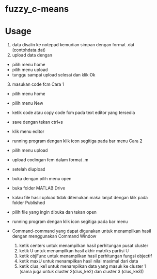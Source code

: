 # fuzzy_c-means
# Usage 
1. data disalin ke notepad kemudian simpan dengan format .dat (contohdata.dat)
2. upload data dengan
  - pilih menu home
  - pilih menu upload
  - tunggu sampai upload selesai dan klik Ok
3. masukan code fcm 
  Cara 1
  - pilih menu home
  - pilih menu New
  - ketik code atau copy code fcm pada text editor yang tersedia
  - save dengan tekan ctrl+s
  - klik menu editor
  - running program dengan klik icon segitiga pada bar menu
  Cara 2
  - pilih menu upload
  - upload codingan fcm dalam format .m
  - setelah diupload
  - buka dengan pilih menu open
  - buka folder MATLAB Drive
  - kalau file hasil upload tidak ditemukan maka lanjut dengan klik pada folder Published
  - pilih file yang ingin dibuka dan tekan open
  - running program dengan klik icon segitiga pada bar menu 

- Command-command yang dapat digunakan untuk menampilkan hasil dengan menggunakan Command Window
   1. ketik centers untuk menampilkan hasil perhitungan pusat cluster
   2. ketik U untuk menampilkan hasil akhir matriks partisi U
   3. ketik objFunc untuk menampilkan hasil perhitungan fungsi objectif
   4. ketik maxU untuk menampilkan hasil nilai maximal dari data
   5. ketik clus_ke1 untuk menampilkan data yang masuk ke cluster 1 (sama juga untuk cluster 2(clus_ke2) dan cluster 3 (clus_ke3))
  
      

